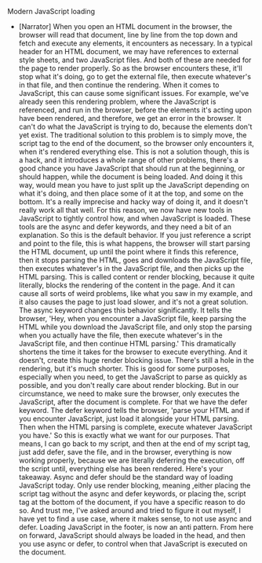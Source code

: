 Modern JavaScript loading
- [Narrator] When you open an HTML document in the browser, the browser will read that document, line by line from the top down and fetch and execute any elements, it encounters as necessary. In a typical header for an HTML document, we may have references to external style sheets, and two JavaScript files. And both of these are needed for the page to render properly. So as the browser encounters these, it'll stop what it's doing, go to get the external file, then execute whatever's in that file, and then continue the rendering. When it comes to JavaScript, this can cause some significant issues. For example, we've already seen this rendering problem, where the JavaScript is referenced, and run in the browser, before the elements it's acting upon have been rendered, and therefore, we get an error in the browser. It can't do what the JavaScript is trying to do, because the elements don't yet exist. The traditional solution to this problem is to simply move, the script tag to the end of the document, so the browser only encounters it, when it's rendered everything else. This is not a solution though, this is a hack, and it introduces a whole range of other problems, there's a good chance you have JavaScript that should run at the beginning, or should happen, while the document is being loaded. And doing it this way, would mean you have to just split up the JavaScript depending on what it's doing, and then place some of it at the top, and some on the bottom. It's a really imprecise and hacky way of doing it, and it doesn't really work all that well. For this reason, we now have new tools in JavaScript to tightly control how, and when JavaScript is loaded. These tools are the async and defer keywords, and they need a bit of an explanation. So this is the default behavior. If you just reference a script and point to the file, this is what happens, the browser will start parsing the HTML document, up until the point where it finds this reference, then it stops parsing the HTML, goes and downloads the JavaScript file, then executes whatever's in the JavaScript file, and then picks up the HTML parsing. This is called content or render blocking, because it quite literally, blocks the rendering of the content in the page. And it can cause all sorts of weird problems, like what you saw in my example, and it also causes the page to just load slower, and it's not a great solution. The async keyword changes this behavior significantly. It tells the browser, 'Hey, when you encounter a JavaScript file, keep parsing the HTML while you download the JavaScript file, and only stop the parsing when you actually have the file, then execute whatever's in the JavaScript file, and then continue HTML parsing.' This dramatically shortens the time it takes for the browser to execute everything. And it doesn't, create this huge render blocking issue. There's still a hole in the rendering, but it's much shorter. This is good for some purposes, especially when you need, to get the JavaScript to parse as quickly as possible, and you don't really care about render blocking. But in our circumstance, we need to make sure the browser, only executes the JavaScript, after the document is complete. For that we have the defer keyword. The defer keyword tells the browser, 'parse your HTML and if you encounter JavaScript, just load it alongside your HTML parsing. Then when the HTML parsing is complete, execute whatever JavaScript you have.' So this is exactly what we want for our purposes. That means, I can go back to my script, and then at the end of my script tag, just add defer, save the file, and in the browser, everything is now working properly, because we are literally deferring the execution, off the script until, everything else has been rendered. Here's your takeaway. Async and defer should be the standard way of loading JavaScript today. Only use render blocking, meaning ,either placing the script tag without the async and defer keywords, or placing the, script tag at the bottom of the document, if you have a specific reason to do so. And trust me, I've asked around and tried to figure it out myself, I have yet to find a use case, where it makes sense, to not use async and defer. Loading JavaScript in the footer, is now an anti pattern. From here on forward, JavaScript should always be loaded in the head, and then you use async or defer, to control when that JavaScript is executed on the document.